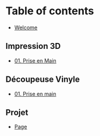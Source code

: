 # Table of contents

* [Welcome](README.md)

## Impression 3D

* [01. Prise en Main](impression-3d/01.-prise-en-main.md)

## Découpeuse Vinyle

* [01. Prise en main](decoupeuse-vinyle/01.-prise-en-main.md)

## Projet

* [Page](projet/page.md)
